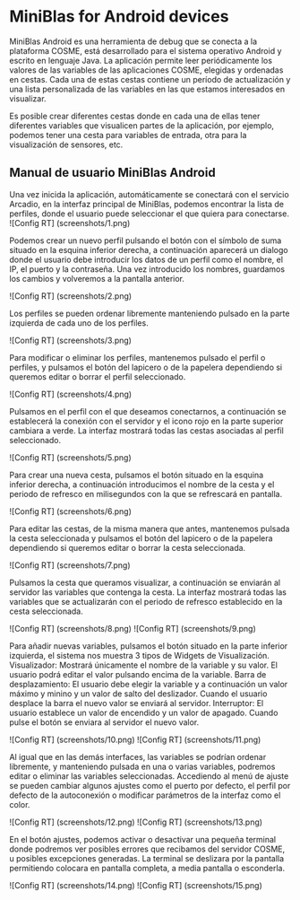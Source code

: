 # MiniBlas for Android devices
MiniBlas Android es una herramienta de debug que se conecta a la plataforma COSME, está desarrollado para el sistema operativo Android y escrito en lenguaje Java. La aplicación permite leer periódicamente los valores de las variables de las aplicaciones COSME, elegidas y  ordenadas en cestas. Cada una de estas cestas contiene un período de actualización y una lista personalizada de las variables en las que estamos interesados en visualizar.

Es posible crear diferentes cestas donde en cada una de ellas tener diferentes variables que visualicen partes de la aplicación, por ejemplo, podemos tener una cesta para  variables de entrada, otra para la visualización de sensores, etc.

## Manual de usuario MiniBlas Android
Una vez inicida la aplicación, automáticamente se conectará con el servicio Arcadio, en la interfaz principal de MiniBlas, podemos encontrar la lista de perfiles, donde el usuario puede seleccionar el que quiera para conectarse.   
 ![Config RT] (screenshots/1.png)

Podemos crear un nuevo perfil pulsando el botón con el símbolo de suma situado en la esquina inferior derecha, a continuación aparecerá un dialogo donde el usuario debe introducir los datos de un perfil como el nombre, el IP, el puerto y la contraseña. Una vez introducido los nombres, guardamos los cambios y volveremos a la pantalla anterior.

  ![Config RT] (screenshots/2.png)
  
Los perfiles se pueden ordenar libremente manteniendo pulsado en la parte izquierda de cada uno de los perfiles.
 
  ![Config RT] (screenshots/3.png)
  
Para modificar o eliminar los perfiles, mantenemos pulsado el perfil o perfiles, y pulsamos el botón del lapicero o de la papelera dependiendo si queremos editar o borrar el perfil seleccionado.
 
  ![Config RT] (screenshots/4.png)
  
Pulsamos en el perfil con el que deseamos conectarnos, a continuación se establecerá la conexión con el servidor y el icono rojo en la parte superior cambiara a verde. La interfaz mostrará todas las cestas asociadas al perfil seleccionado.
 
  ![Config RT] (screenshots/5.png)
  
Para crear una nueva cesta, pulsamos el botón situado en la esquina inferior derecha, a continuación introducimos el nombre de la cesta y el periodo de refresco en milisegundos con la que se refrescará en pantalla.
 
  ![Config RT] (screenshots/6.png)
  
Para editar las cestas, de la misma manera que antes, mantenemos pulsada la cesta seleccionada y pulsamos el botón del lapicero o de la papelera dependiendo si queremos editar o borrar la cesta seleccionada.
 
  ![Config RT] (screenshots/7.png)
  
Pulsamos la cesta que queramos visualizar, a continuación se enviarán al servidor las  variables que contenga la cesta. La interfaz mostrará todas las variables que se actualizarán con el periodo de refresco establecido en la cesta seleccionada.
     
  ![Config RT] (screenshots/8.png)  ![Config RT] (screenshots/9.png)  
  
Para añadir nuevas variables, pulsamos el botón situado en la parte inferior izquierda, el sistema nos muestra 3 tipos de Widgets de Visualización.
Visualizador: Mostrará únicamente el nombre de la variable y su valor. El usuario podrá editar el valor pulsando encima de la variable.
Barra de desplazamiento: El usuario debe elegir la variable y a continuación un valor máximo y minino y un valor de salto del deslizador. Cuando el usuario desplace la barra el nuevo valor se enviará al servidor.
Interruptor: El usuario establece un valor de encendido y un valor de apagado. Cuando pulse el botón se enviara al servidor el nuevo valor.
        
  ![Config RT] (screenshots/10.png)  ![Config RT] (screenshots/11.png)  
  
Al igual que en las demás interfaces, las variables se podrían ordenar libremente, y manteniendo pulsada en una o varias variables, podremos editar o eliminar las variables seleccionadas. 
Accediendo al menú de ajuste se pueden cambiar algunos ajustes como el puerto por defecto, el perfil por defecto de la autoconexión o modificar parámetros de la interfaz como el color.
       
  ![Config RT] (screenshots/12.png)  ![Config RT] (screenshots/13.png)   
  
En el botón ajustes, podemos activar o desactivar una pequeña terminal donde podremos ver posibles errores que recibamos del servidor COSME, u posibles excepciones generadas. La terminal se deslizara por la pantalla permitiendo colocara en pantalla completa, a media pantalla o esconderla.

   ![Config RT] (screenshots/14.png)  ![Config RT] (screenshots/15.png)  
